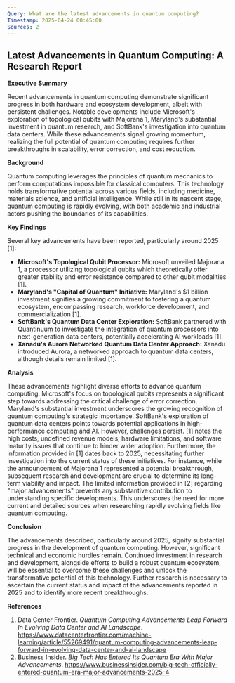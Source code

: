 ```yaml
---
Query: What are the latest advancements in quantum computing?
Timestamp: 2025-04-24 00:45:00
Sources: 2
---
```


## Latest Advancements in Quantum Computing: A Research Report

**Executive Summary**

Recent advancements in quantum computing demonstrate significant progress in both hardware and ecosystem development, albeit with persistent challenges.  Notable developments include Microsoft's exploration of topological qubits with Majorana 1, Maryland's substantial investment in quantum research, and SoftBank's investigation into quantum data centers. While these advancements signal growing momentum, realizing the full potential of quantum computing requires further breakthroughs in scalability, error correction, and cost reduction.

**Background**

Quantum computing leverages the principles of quantum mechanics to perform computations impossible for classical computers.  This technology holds transformative potential across various fields, including medicine, materials science, and artificial intelligence. While still in its nascent stage, quantum computing is rapidly evolving, with both academic and industrial actors pushing the boundaries of its capabilities.

**Key Findings**

Several key advancements have been reported, particularly around 2025 [1]:

* **Microsoft's Topological Qubit Processor:** Microsoft unveiled Majorana 1, a processor utilizing topological qubits which theoretically offer greater stability and error resistance compared to other qubit modalities [1].
* **Maryland's "Capital of Quantum" Initiative:** Maryland's $1 billion investment signifies a growing commitment to fostering a quantum ecosystem, encompassing research, workforce development, and commercialization [1].
* **SoftBank's Quantum Data Center Exploration:** SoftBank partnered with Quantinuum to investigate the integration of quantum processors into next-generation data centers, potentially accelerating AI workloads [1].
* **Xanadu's Aurora Networked Quantum Data Center Approach:** Xanadu introduced Aurora, a networked approach to quantum data centers, although details remain limited [1].

**Analysis**

These advancements highlight diverse efforts to advance quantum computing. Microsoft's focus on topological qubits represents a significant step towards addressing the critical challenge of error correction. Maryland's substantial investment underscores the growing recognition of quantum computing's strategic importance. SoftBank's exploration of quantum data centers points towards potential applications in high-performance computing and AI.  However, challenges persist.  [1] notes the high costs, undefined revenue models, hardware limitations, and software maturity issues that continue to hinder wider adoption. Furthermore, the information provided in [1] dates back to 2025, necessitating further investigation into the current status of these initiatives. For instance, while the announcement of Majorana 1 represented a potential breakthrough,  subsequent research and development are crucial to determine its long-term viability and impact.  The limited information provided in [2] regarding "major advancements" prevents any substantive contribution to understanding specific developments.  This underscores the need for more current and detailed sources when researching rapidly evolving fields like quantum computing.

**Conclusion**

The advancements described, particularly around 2025, signify substantial progress in the development of quantum computing.  However, significant technical and economic hurdles remain. Continued investment in research and development, alongside efforts to build a robust quantum ecosystem, will be essential to overcome these challenges and unlock the transformative potential of this technology.  Further research is necessary to ascertain the current status and impact of the advancements reported in 2025 and to identify more recent breakthroughs.

**References**

1. Data Center Frontier. *Quantum Computing Advancements Leap Forward In Evolving Data Center and AI Landscape*. https://www.datacenterfrontier.com/machine-learning/article/55269491/quantum-computing-advancements-leap-forward-in-evolving-data-center-and-ai-landscape
2. Business Insider. *Big Tech Has Entered Its Quantum Era With Major Advancements*. https://www.businessinsider.com/big-tech-officially-entered-quantum-era-major-advancements-2025-4 
